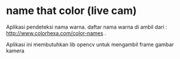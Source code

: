 name that color (live cam)
==========================

Aplikasi pendeteksi nama warna. 
daftar nama warna di ambil dari : http://www.colorhexa.com/color-names . 

Aplikasi ini membutuhkan lib opencv untuk mengambil frame gambar kamera
